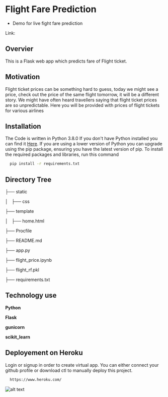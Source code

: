 
# Flight Fare Prediction



- Demo for live fight fare prediction 

Link: 

## Overvier
This is a Flask web app which predicts fare of Flight ticket.
## Motivation
Flight ticket prices can be something hard to guess, today we might see a price, check out the price of the same flight tomorrow, it will be a different story. We might have often heard travellers saying that flight ticket prices are so unpredictable. Here you will be provided with prices of flight tickets for various airlines 
## Installation

The Code is written in Python 3.8.0 If you don't have Python installed you can find it [Here](https://www.python.org/). If you are using a lower version of Python you can upgrade using the pip package, ensuring you have the latest version of pip. To install the required packages and libraries, run this command

```bash
  pip install -r requirements.txt
```
    
## Directory Tree

├── static 

│   ├── css

├── template

│   ├── home.html

├── Procfile

├── README.md

├── app.py

├── flight_price.ipynb

├── flight_rf.pkl

├── requirements.txt
## Technology use

**Python** 

**Flask** 

**gunicorn**

**scikit_learn**


## Deployement on Heroku

Login or signup in order to create virtual app. You can either connect your github profile or download ctl to manually deploy this project.

```bash
  https://www.heroku.com/
```
![alt text](http://dashboard.heroku.com/apps/to/img.png)

